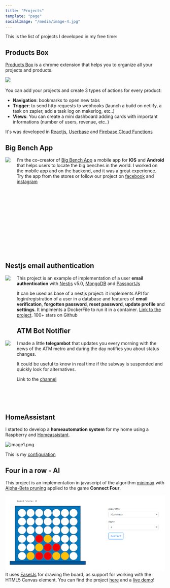 ```yaml
---
title: "Projects"
template: "page"
socialImage: "/media/image-4.jpg"
---
```



This is the list of projects I developed in my free time:

##  Products Box

[Products Box](https://productsbox.dev) is a chrome extension that helps you to organize all your projects and products.

<img src="https://productsbox.dev/static/hero-7143e2fd8d4c2afc707b110d04abb999.png"/> 

You can add your projects and create 3 types of actions for every product:
- **Navigation**: bookmarks to open new tabs
- **Trigger**: to send http requests to webhooks (launch a build on netlify, a task on zapier, add a task log on makerlog, etc..)
- **Views**: You can create a mini dashboard adding cards with important informations (number of users, revenue, etc..)

It's was developed in [Reactjs](https://it.reactjs.org/), [Userbase](https://userbase.com) and [Firebase Cloud Functions](https://firebase.com)

##  Big Bench App

<img style="float: left; height: 300px; margin-right: 20px;" src="https://big-bench.com/images/phone/1.png"/> 

I'm the co-creator of [Big Bench App](https://big-bench.com) a mobile app for **IOS** and **Android** that helps users to locate the big benches in the world. I worked on the mobile app and on the backend, and it was a great experience.  
Try the app from the stores or follow our project on [facebook](https://www.facebook.com/bigbenchapp) and [instagram](https://www.instagram.com/bigbenchapp/)
<div style="clear:both"></div>

##  Nestjs email authentication

<img style="float: left; height: 200px; margin-right: 20px;" src="https://d33wubrfki0l68.cloudfront.net/e937e774cbbe23635999615ad5d7732decad182a/26072/logo-small.ede75a6b.svg"/> 

This project is an example of implementation of a user **email authentication** with [Nestjs](https://nestjs.com/) v5.0, [MongoDB](https://www.mongodb.com/) and [PassportJs](http://www.passportjs.org)

It can be used as base of a nestjs project: it implements API for login/registration of a user in a database and features of **email verification**, **forgotten password**, **reset password**, **update profile** and **settings**. It implments a DockerFile to run it in a container.
[Link to the project](https://github.com/marcomelilli/nestjs-email-authentication). 100+ stars on Github   

##  ATM Bot Notifier

<img style="float: left; height: 200px; margin-right: 20px;" src="/media/atm_channel.jpg"/> 

I made a little **telegambot** that updates you every morning with the news of the ATM metro and during the day notifies you about status changes. 

It could be useful to know in real time if the subway is suspended and quickly look for alternatives. 

Link to the [channel](https://t.me/metro_atm)    
<div style="clear:both"></div>

## HomeAssistant
I started to develop a **homeautomation system** for my home using a Raspberry and [Homeassistant](https://www.home-assistant.io/). 

![image1.png](https://raw.githubusercontent.com/marcomelilli/homeassistant-config/master/www/screenshots/image1.png)

This is my [configuration](https://github.com/marcomelilli/homeassistant-config)


## Four in a row - AI
This project is an implementation in javascript of the algorithm [minimax](https://en.wikipedia.org/wiki/Minimax) with [Alpha-Beta pruning](https://en.wikipedia.org/wiki/Alpha%E2%80%93beta_pruning) applied to the game **Connect Four**.

![game screenshot](https://github.com/marcomelilli/four-in-a-row-js-minimax/raw/master/img/game-screen.png)
It uses [EaselJs](https://www.createjs.com/easeljs) for drawing the board, as support for working with the HTML5 Canvas element.
You can find the project [here](https://github.com/marcomelilli/four-in-a-row-js-minimax) and a [live demo](http://connectfour.marcomelilli.com)!
